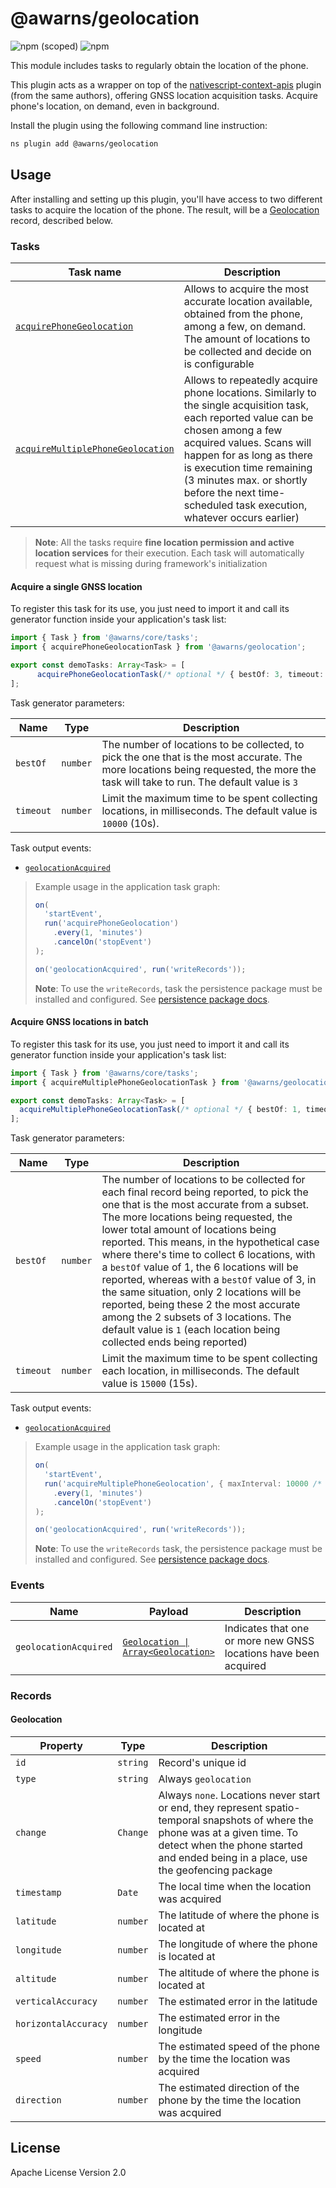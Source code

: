 # @awarns/geolocation
![npm (scoped)](https://img.shields.io/npm/v/@awarns/geolocation)
![npm](https://img.shields.io/npm/dm/@awarns/geolocation)

This module includes tasks to regularly obtain the location of the phone.

This plugin acts as a wrapper on top of the [nativescript-context-apis](https://github.com/GeoTecINIT/nativescript-context-apis) plugin (from the same authors), offering GNSS location acquisition tasks. Acquire phone's location, on demand, even in background.

Install the plugin using the following command line instruction:

```bash
ns plugin add @awarns/geolocation
```

## Usage

After installing and setting up this plugin, you'll have access to two different tasks to acquire the location of the phone. The result, will be a [Geolocation](#geolocation) record, described below.

### Tasks

| Task name                                                             | Description                                                                                                                                                                                                                                                                                                                  |
|-----------------------------------------------------------------------|------------------------------------------------------------------------------------------------------------------------------------------------------------------------------------------------------------------------------------------------------------------------------------------------------------------------------|
| [`acquirePhoneGeolocation`](#acquire-a-single-gnss-location)          | Allows to acquire the most accurate location available, obtained from the phone, among a few, on demand. The amount of locations to be collected and decide on is configurable                                                                                                                                               |
| [`acquireMultiplePhoneGeolocation`](#acquire-gnss-locations-in-batch) | Allows to repeatedly acquire phone locations. Similarly to the single acquisition task, each reported value can be chosen among a few acquired values. Scans will happen for as long as there is execution time remaining (3 minutes max. or shortly before the next time-scheduled task execution, whatever occurs earlier) |

> **Note**: All the tasks require **fine location permission and active location services** for their execution. Each task will automatically request what is missing during framework's initialization

#### Acquire a single GNSS location

To register this task for its use, you just need to import it and call its generator function inside your application's task list:

```ts
import { Task } from '@awarns/core/tasks';
import { acquirePhoneGeolocationTask } from '@awarns/geolocation';

export const demoTasks: Array<Task> = [
      acquirePhoneGeolocationTask(/* optional */ { bestOf: 3, timeout: 10000 }),
];
```
Task generator parameters:

| Name           | Type            | Description                                                                                                                                                                          |
|----------------|-----------------|--------------------------------------------------------------------------------------------------------------------------------------------------------------------------------------|
| `bestOf`       | `number`        | The number of locations to be collected, to pick the one that is the most accurate. The more locations being requested, the more the task will take to run. The default value is `3` |
| `timeout`      | `number`        | Limit the maximum time to be spent collecting locations, in milliseconds. The default value is `10000` (10s).                                                                        |

Task output events:

- [`geolocationAcquired`](#events)

> Example usage in the application task graph:
> ```ts
> on(
>   'startEvent',
>   run('acquirePhoneGeolocation')
>     .every(1, 'minutes')
>     .cancelOn('stopEvent')
> );
> 
> on('geolocationAcquired', run('writeRecords'));
>```
> **Note**: To use the `writeRecords`, task the persistence package must be installed and configured. See [persistence package docs](../persistence/README.md).

#### Acquire GNSS locations in batch

To register this task for its use, you just need to import it and call its generator function inside your application's task list:

```ts
import { Task } from '@awarns/core/tasks';
import { acquireMultiplePhoneGeolocationTask } from '@awarns/geolocation';

export const demoTasks: Array<Task> = [
  acquireMultiplePhoneGeolocationTask(/* optional */ { bestOf: 1, timeout: 15000 }),
];
```
Task generator parameters:

| Name           | Type            | Description                                                                                                                                                                                                                                                                                                                                                                                                                                                                                                                                                                                                                 |
|----------------|-----------------|-----------------------------------------------------------------------------------------------------------------------------------------------------------------------------------------------------------------------------------------------------------------------------------------------------------------------------------------------------------------------------------------------------------------------------------------------------------------------------------------------------------------------------------------------------------------------------------------------------------------------------|
| `bestOf`       | `number`        | The number of locations to be collected for each final record being reported, to pick the one that is the most accurate from a subset. The more locations being requested, the lower total amount of locations being reported. This means, in the hypothetical case where there's time to collect 6 locations, with a `bestOf` value of 1, the 6 locations will be reported, whereas with a `bestOf` value of 3, in the same situation, only 2 locations will be reported, being these 2 the most accurate among the 2 subsets of 3 locations. The default value is `1` (each location being collected ends being reported) |
| `timeout`      | `number`        | Limit the maximum time to be spent collecting each location, in milliseconds. The default value is `15000` (15s).                                                                                                                                                                                                                                                                                                                                                                                                                                                                                                           |

Task output events:

- [`geolocationAcquired`](#events)

> Example usage in the application task graph:
> ```ts
> on(
>   'startEvent',
>   run('acquireMultiplePhoneGeolocation', { maxInterval: 10000 /* (Optional) Maximun interval between location acquisitions (this includes the time it takes to obtain all the locations in a reporting subset, if bestOf > 1), unlimited by default */ })
>     .every(1, 'minutes')
>     .cancelOn('stopEvent')
> );
> 
> on('geolocationAcquired', run('writeRecords'));
>```
> **Note**: To use the `writeRecords` task, the persistence package must be installed and configured. See [persistence package docs](../persistence/README.md).

### Events

| Name                  | Payload                                                             | Description                                                      |
|-----------------------|---------------------------------------------------------------------|------------------------------------------------------------------|
| `geolocationAcquired` | [<code>Geolocation &vert; Array\<Geolocation></code>](#geolocation) | Indicates that one or more new GNSS locations have been acquired |


### Records

#### Geolocation

| Property             | Type     | Description                                                                                                                                                                                                           |
|----------------------|----------|-----------------------------------------------------------------------------------------------------------------------------------------------------------------------------------------------------------------------|
| `id`                 | `string` | Record's unique id                                                                                                                                                                                                    |
| `type`               | `string` | Always `geolocation`                                                                                                                                                                                                  |
| `change`             | `Change` | Always `none`. Locations never start or end, they represent spatio-temporal snapshots of where the phone was at a given time. To detect when the phone started and ended being in a place, use the geofencing package |
| `timestamp`          | `Date`   | The local time when the location was acquired                                                                                                                                                                         |
| `latitude`           | `number` | The latitude of where the phone is located at                                                                                                                                                                         |
| `longitude`          | `number` | The longitude of where the phone is located at                                                                                                                                                                        |
| `altitude`           | `number` | The altitude of where the phone is located at                                                                                                                                                                         |
| `verticalAccuracy`   | `number` | The estimated error in the latitude                                                                                                                                                                                   |
| `horizontalAccuracy` | `number` | The estimated error in the longitude                                                                                                                                                                                  |
| `speed`              | `number` | The estimated speed of the phone by the time the location was acquired                                                                                                                                                |
| `direction`          | `number` | The estimated direction of the phone by the time the location was acquired                                                                                                                                            |

## License

Apache License Version 2.0
